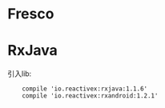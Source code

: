 # Fresco

# RxJava

引入lib:

```
    compile 'io.reactivex:rxjava:1.1.6'
    compile 'io.reactivex:rxandroid:1.2.1'

```

